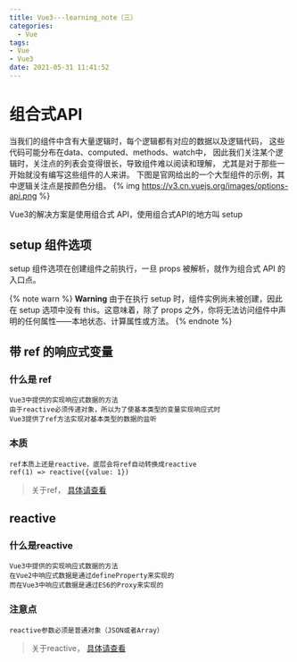 ```yaml
---
title: Vue3---learning_note（三）
categories:
  - Vue
tags:
- Vue
- Vue3
date: 2021-05-31 11:41:52
---
```


# 组合式API
当我们的组件中含有大量逻辑时，每个逻辑都有对应的数据以及逻辑代码，
这些代码可能分布在data、computed、methods、watch中，
因此我们关注某个逻辑时，关注点的列表会变得很长，导致组件难以阅读和理解，
尤其是对于那些一开始就没有编写这些组件的人来讲。
下图是官网给出的一个大型组件的示例，其中逻辑关注点是按颜色分组。
{% img https://v3.cn.vuejs.org/images/options-api.png %}

Vue3的解决方案是使用组合式 API，使用组合式API的地方叫 setup

## setup 组件选项
setup 组件选项在创建组件之前执行，一旦 props 被解析，就作为组合式 API 的入口点。

{% note warn %}
**Warning**
由于在执行 setup 时，组件实例尚未被创建，因此在 setup 选项中没有 this。这意味着，除了 props 之外，你将无法访问组件中声明的任何属性——本地状态、计算属性或方法。
{% endnote %}

## 带 ref 的响应式变量

### 什么是 ref
    Vue3中提供的实现响应式数据的方法
    由于reactive必须传递对象，所以为了使基本类型的变量实现响应式时
    Vue3提供了ref方法实现对基本类型的数据的监听
### 本质
    ref本质上还是reactive，底层会将ref自动转换成reactive
    ref(1) => reactive({value: 1})

> 关于ref， [具体请查看](https://juejin.cn/post/6844903960562630670)

## reactive
### 什么是reactive
    Vue3中提供的实现响应式数据的方法
    在Vue2中响应式数据是通过defineProperty来实现的
    而在Vue3中响应式数据是通过ES6的Proxy来实现的
### 注意点
    reactive参数必须是普通对象（JSON或者Array）

> 关于reactive， [具体请查看](https://juejin.cn/post/6844903969894973448)